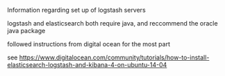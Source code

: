 Information regarding set up of logstash servers

logstash and elasticsearch both require java, and reccommend the oracle java package

followed instructions from digital ocean for the most part

see
https://www.digitalocean.com/community/tutorials/how-to-install-elasticsearch-logstash-and-kibana-4-on-ubuntu-14-04
